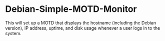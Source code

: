 # Debian-Simple-MOTD-Monitor
This will set up a MOTD that displays the hostname (including the Debian version), IP address, uptime, and disk usage whenever a user logs in to the system.
